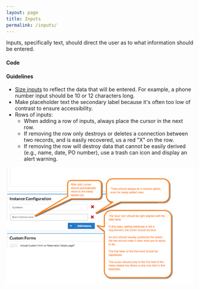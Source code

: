 ```yaml
---
layout: page
title: Inputs
permalink: /inputs/
---
```


Inputs, specifically text, should direct the user as to what information should be entered.

#### Code


#### Guidelines
- [Size inputs](http://semantic-ui.com/collections/form.html#fields) to reflect the data that will be entered. For example, a phone number input should be 10 or 12 characters long.
- Make placeholder text the secondary label because it's often too low of contrast to ensure accessibility.
- Rows of inputs:
  - When adding a row of inputs, always place the cursor in the next row.
  - If removing the row only destroys or deletes a connection between two records, and is easily recovered, us a red "X" on the row.
  - If removing the row will destroy data that cannot be easily derived (e.g., name, date, PO number), use a trash can icon and display an alert warning.
  
![inputs](/images/input-row.png)
